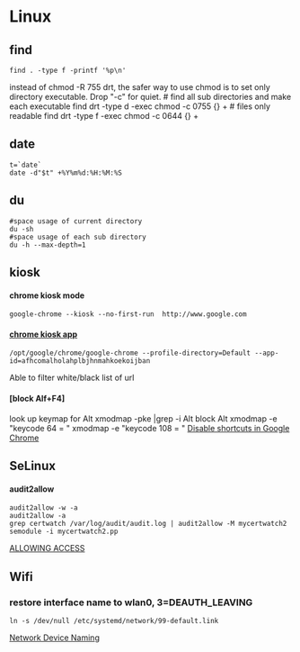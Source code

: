 # Linux

## find
    find . -type f -printf '%p\n'
instead of chmod -R 755 drt, the safer way to use chmod is to set only directory executable. Drop "-c" for quiet.
    # find all sub directories and make each executable
    find drt -type d -exec chmod -c 0755 {} +
    # files only readable
    find drt -type f -exec chmod -c 0644 {} +

## date
    t=`date`
    date -d"$t" +%Y%m%d:%H:%M:%S

## du
    #space usage of current directory
    du -sh
    #space usage of each sub directory
    du -h --max-depth=1
    

## kiosk
#### chrome kiosk mode
    google-chrome --kiosk --no-first-run  http://www.google.com 
#### [chrome kiosk app](http://github.com/matt-cook/kiosk)
    /opt/google/chrome/google-chrome --profile-directory=Default --app-id=afhcomalholahplbjhnmahkoekoijban
Able to filter white/black list of url
#### [block Alf+F4]
look up keymap for Alt
    xmodmap -pke |grep -i Alt
block Alt
    xmodmap -e "keycode 64 = "
    xmodmap -e "keycode 108 = "
[Disable shortcuts in Google Chrome](http://stackoverflow.com/questions/5637530/disable-shortcuts-in-google-chrome)

## SeLinux
#### audit2allow
    audit2allow -w -a
    audit2allow -a
    grep certwatch /var/log/audit/audit.log | audit2allow -M mycertwatch2
    semodule -i mycertwatch2.pp
[ALLOWING ACCESS](https://access.redhat.com/documentation/en-us/red_hat_enterprise_linux/6/html/security-enhanced_linux/sect-security-enhanced_linux-fixing_problems-allowing_access_audit2allow)

## Wifi
### restore interface name to wlan0, 3=DEAUTH_LEAVING
    ln -s /dev/null /etc/systemd/network/99-default.link
[Network Device Naming](http://www.linuxfromscratch.org/lfs/view/9.1-systemd-rc1/chapter07/network.html)

